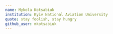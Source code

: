 ```yaml
---
name: Mykola Kotsabiuk
institution: Kyiv National Aviation University
quote: stay foolish, stay hungry
github_user: mkotsabiuk
---
```

